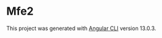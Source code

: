 # Mfe2

This project was generated with [Angular CLI](https://github.com/angular/angular-cli) version 13.0.3.
